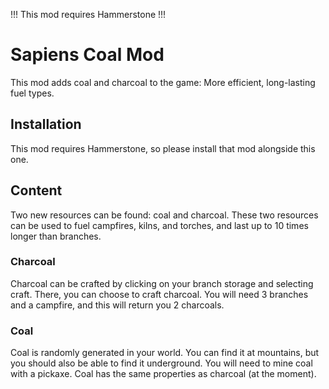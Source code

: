 !!! This mod requires Hammerstone !!!

# Sapiens Coal Mod

This mod adds coal and charcoal to the game: More efficient, long-lasting fuel types.

## Installation
This mod requires Hammerstone, so please install that mod alongside this one.

## Content

Two new resources can be found: coal and charcoal. These two resources can be used to fuel campfires, kilns, and torches, and last up to 10 times longer than branches.

### Charcoal
Charcoal can be crafted by clicking on your branch storage and selecting craft. There, you can choose to craft charcoal. You will need 3 branches and a campfire, and this will return you 2 charcoals.

### Coal
Coal is randomly generated in your world. You can find it at mountains, but you should also be able to find it underground. You will need to mine coal with a pickaxe. Coal has the same properties as charcoal (at the moment).